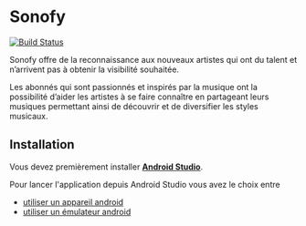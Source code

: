 # Sonofy

[![Build Status](https://travis-ci.org/SefkanTas/Sonofy.svg?branch=master)](https://travis-ci.org/SefkanTas/Sonofy)

Sonofy offre de la reconnaissance aux nouveaux artistes qui ont du talent et n’arrivent pas à obtenir la visibilité souhaitée.

Les abonnés qui sont passionnés et inspirés par la musique ont la possibilité d’aider les artistes à se faire connaître en partageant leurs musiques permettant ainsi de découvrir et de diversifier les styles musicaux.

## Installation
Vous devez premièrement installer [**Android Studio**](https://developer.android.com/studio).

Pour lancer l'application depuis Android Studio vous avez le choix entre
- [utiliser un appareil android](https://developer.android.com/studio/run/emulator)
- [utiliser un émulateur android](https://developer.android.com/studio/run/device)

